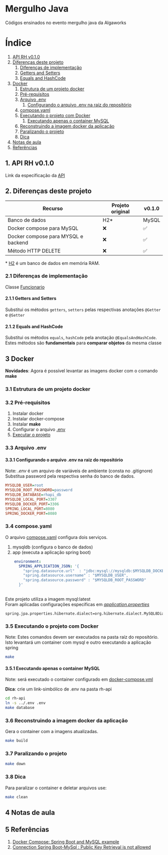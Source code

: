 

# Mergulho Java

 Códigos ensinados no evento mergulho java da Algaworks

# Índice #

1. [API RH v0.1.0](#1-api-rh-v010)
2. [Diferenças deste projeto](#2-diferenças-deste-projeto)
    1. [Diferenças de implementação](#21-diferenças-de-implementação)
    2. [Getters and Setters](#211-getters-and-setters)
    3. [Equals and HashCode](#212-equals-and-hashcode)
3. [Docker](#3-docker)
   1. [Estrutura de um projeto docker](#31-estrutura-de-um-projeto-docker)
   2. [Pré-requisitos](#32-pré-requisitos)
   3. [Arquivo .env](#33--arquivo-env)
      1. [Configurando o arquivo .env na raiz do repositório](#331-configurando-o-arquivo-env-na-raiz-do-repositório)
   4. [compose.yaml](#34-composeyaml)
   5. [Executando o projeto com Docker](#35-executando-o-projeto-com-docker)
      1. [Executando apenas o container MySQL](#351-executando-apenas-o-container-mysql)
   6. [Reconstruindo a imagem docker da aplicação](#36-reconstruindo-a-imagem-docker-da-aplicação)
   7. [Paralizando o projeto](#37-paralizando-o-projeto)
   8. [Dica](#38-dica)
4. [Notas de aula](#4-notas-de-aula)
5. [Referências](#5-referências)


## 1. API RH v0.1.0 ##
Link da  especificação da [API](api.md)

## 2. Diferenças deste projeto ##

Recurso                             |Projeto original   | v0.1.0
------------------------------------|-------------------|---------------
Banco de dados                      | H2\*              | MySQL 
Docker compose para MySQL           | ❌️                | ✅️
Docker compose para MYSQL e backend | ❌️                | ✅️
Método HTTP DELETE                  | ❌️                | ✅️

\* [H2](https://h2database.com/html/main.html) é um banco de dados em memória RAM.

### 2.1 Diferenças de implementação ### 

Classe [Funcionario](rh-api/src/main/java/com/algaworks/rh/rhapi/model/Funcionario.java)

#### 2.1.1 Getters and Setters ####

Substitui os métodos ```getters```, ```setters``` pelas respectivas anotações ```@Getter``` e ```@Setter```

#### 2.1.2 Equals and HashCode ####

Substitui os métodos ```equals```, ```hashCode``` pela anotação ```@EqualsAndHashCode```.</br> 
Estes métodos são **fundamentais** para **comparar objetos** da mesma classe</br>

## 3 Docker ##
**Novidades**: Agora é possível levantar as imagens docker com o comando **make**
### 3.1 Estrutura de um projeto docker ###
### 3.2 Pré-requisitos ###
1.  Instalar docker
2.  Instalar docker-compose
3.  Instalar **make**
4. Configurar o arquivo [.env](#arquivo-env)
5. [Executar o projeto](#executando-o-projeto)

### 3.3  Arquivo .env ###

#### 3.3.1 Configurando o arquivo .env na raiz do **repositório** ####
Note: *.env* é um arquivo de variáveis de ambiente (consta no .gitignore)
Substitua password pela respectiva senha do banco de dados.
```ini
MYSQLDB_USER=root
MYSQLDB_ROOT_PASSWORD=password
MYSQLDB_DATABASE=rhapi_db
MYSQLDB_LOCAL_PORT=3307
MYSQLDB_DOCKER_PORT=3306
SPRING_LOCAL_PORT=8080
SPRING_DOCKER_PORT=8080

```

### 3.4 compose.yaml ###

O arquivo [compose.yaml](compose.yaml) configura dois serviços.
1. mysqldb (configura o banco de dados)
2. app (executa a aplicação spring boot)

```yaml
    environment:
      SPRING_APPLICATION_JSON: '{
        "spring.datasource.url"  : "jdbc:mysql://mysqldb:$MYSQLDB_DOCKER_PORT/$MYSQLDB_DATABASE?useSSL=false&createDatabaseIfNotExist=true&allowPublicKeyRetrieval=true",
        "spring.datasource.username" : "$MYSQLDB_USER",
        "spring.datasource.password" : "$MYSQLDB_ROOT_PASSWORD"
      }'
      
  ```

Este projeto utiliza a imagem mysql:latest</br>
Foram aplicadas configurações especificas em [*application.properties*](rh-api/src/main/resources/application.properties)

```properties
spring.jpa.properties.hibernate.dialect=org.hibernate.dialect.MySQL8Dialect
```


### 3.5 Executando o projeto com Docker ###
Note: Estes comandos devem ser executados na pasta raíz do repositório.</br>
Isto levantará um container com mysql e outro executando a aplicação spring

```bash 
make 
```

#### 3.5.1 Executando apenas o container MySQL ####
Note: será executado o container configurado em [docker-compose.yml](rh-api/docker-compose.yml)</br>

**Dica**: crie um link-simbólico de .env na pasta rh-api

```bash
cd rh-api
ln -s ../.env .env
make database
```

### 3.6 Reconstruindo a imagem docker da aplicação ###
Gera o container com a imagens atualizadas.

```bash
make build
```

### 3.7 Paralizando o projeto ###

```bash
make down
```

### 3.8 Dica ###
Para paralizar o container e deletar arquivos use: 

```bash
make clean
```

## 4 Notas de aula ##

## 5 Referências ##
1. [Docker Compose: Spring Boot and MySQL example ](https://www.bezkoder.com/docker-compose-spring-boot-mysql/</br>)</br>
2. [Connection Spring Boot-MySql : Public Key Retrieval is not allowed](https://stackoverflow.com/questions/57416600/connection-spring-boot-mysql-public-key-retrieval-is-not-allowed)</br>